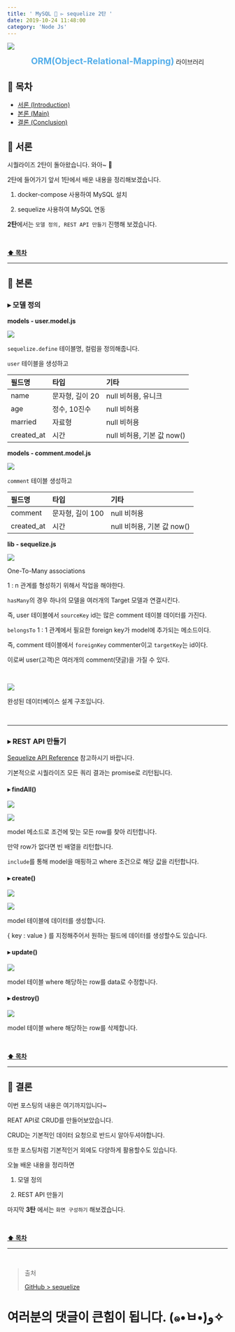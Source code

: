 ```yaml
---
title: ' MySQL 📘 ▻ sequelize 2탄 '
date: 2019-10-24 11:48:00
category: 'Node Js'
---
```


![](./images/sequelize/logo.png)

<center><strong style="color:#54AEEA; font-size: 20px;">ORM(Object-Relational-Mapping)</strong> 라이브러리</center>

## **💎 목차**

- [서론 (Introduction)](#-서론)
- [본론 (Main)](#-본론)
- [결론 (Conclusion)](#🥀-결론)

## **🌱 서론**

시퀄라이즈 2탄이 돌아왔습니다. 와아~ 🤩

2탄에 들어가기 앞서 1탄에서 배운 내용을 정리해보겠습니다.

1. docker-compose 사용하여 MySQL 설치

2. sequelize 사용하여 MySQL 연동

**2탄**에서는 `모델 정의, REST API 만들기` 진행해 보겠습니다.

<br />

**[⬆ 목차](#-목차)**

<hr />

## **🌹 본론**

### ▸ 모델 정의

**models - user.model.js**

![](./images/sequelize/2/1.png)
<br />

`sequelize.define` 테이블명, 컬럼을 정의해줍니다.

`user` 테이블을 생성하고

| 필드명     | 타입            | 기타                       |
| :--------- | :-------------- | :------------------------- |
| name       | 문자형, 길이 20 | null 비허용, 유니크        |
| age        | 정수, 10진수    | null 비허용                |
| married    | 자료형          | null 비허용                |
| created_at | 시간            | null 비허용, 기본 값 now() |

**models - comment.model.js**

![](./images/sequelize/2/2.png)
<br />

`comment` 테이블 생성하고

| 필드명     | 타입             | 기타                       |
| :--------- | :--------------- | :------------------------- |
| comment    | 문자형, 길이 100 | null 비허용                |
| created_at | 시간             | null 비허용, 기본 값 now() |

**lib - sequelize.js**

![](./images/sequelize/2/3.png)
<br />

One-To-Many associations

1 : n 관계를 형성하기 위해서 작업을 해야한다.

`hasMany`의 경우 하나의 모델을 여러개의 Target 모델과 연결시킨다.

즉, user 테이블에서 `sourceKey` id는 많은 comment 테이블 데이터를 가진다.

`belongsTo` 1 : 1 관계에서 필요한 foreign key가 model에 추가되는 메소드이다.

즉, comment 테이블에서 `foreignKey` commenter이고 `targetKey`는 id이다.

이로써 user(고객)은 여러개의 comment(댓글)을 가질 수 있다.

<br />

![](./images/sequelize/2/4.png)
<br />

완성된 데이터베이스 설계 구조입니다.

<br />
<hr />

### ▸ REST API 만들기

[Sequelize API Reference](https://sequelize.org/master/class/lib/model.js~Model.html) 참고하시기 바랍니다.

기본적으로 시퀄라이즈 모든 쿼리 결과는 promise로 리턴됩니다.

#### ▸ findAll()

![](./images/sequelize/2/5.png)
<br />

![](./images/sequelize/2/6.png)
<br />

model 메소드로 조건에 맞는 모든 row를 찾아 리턴합니다.

만약 row가 없다면 빈 배열을 리턴합니다.

`include`를 통해 model을 매핑하고 where 조건으로 해당 값을 리턴합니다.

#### ▸ create()

![](./images/sequelize/2/7.png)
<br />

![](./images/sequelize/2/8.png)
<br />

model 테이블에 데이터를 생성합니다.

{ key : value } 를 지정해주어서 원하는 필드에 데이터를 생성할수도 있습니다.

#### ▸ update()

![](./images/sequelize/2/9.png)
<br />

model 테이블 where 해당하는 row를 data로 수정합니다.

#### ▸ destroy()

![](./images/sequelize/2/10.png)
<br />

model 테이블 where 해당하는 row를 삭제합니다.

<br />

**[⬆ 목차](#-목차)**

<hr />

## **🥀 결론**

이번 포스팅의 내용은 여기까지입니다~

REAT API로 CRUD를 만들어보았습니다.

CRUD는 기본적인 데이터 요청으로 반드시 알아두셔야합니다.

또한 포스팅처럼 기본적인거 외에도 다양하게 활용할수도 있습니다.

오늘 배운 내용을 정리하면

1. 모델 정의

2. REST API 만들기

마지막 **3탄** 에서는 `화면 구성하기` 해보겠습니다.

<br />

**[⬆ 목차](#-목차)**

<hr />

<br />

> 출처
>
> <a href="https://github.com/bynodejs/sequelize" target="_blank">GitHub > sequelize</a>

# 여러분의 댓글이 큰힘이 됩니다. (๑•̀ㅂ•́)و✧
